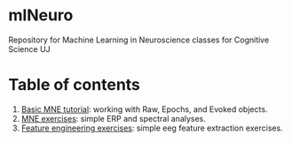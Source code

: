 # mlNeuro
Repository for Machine Learning in Neuroscience classes for Cognitive Science UJ

# Table of contents

1. [Basic MNE tutorial](https://github.com/abelowska/mlNeuro/blob/main/MLN_basic_mne_tutorial.ipynb): working with Raw, Epochs, and Evoked objects.
2. [MNE exercises](https://github.com/abelowska/mlNeuro/blob/main/MLN_basic_mne_exercises.ipynb): simple ERP and spectral analyses.
3. [Feature engineering exercises](https://github.com/abelowska/mlNeuro/blob/main/MLN_first_ml_model_exercises.ipynb): simple eeg feature extraction exercises.
